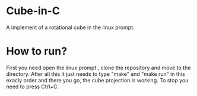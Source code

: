 # Cube-in-C
  A implement of a rotational cube in the linux prompt.

# How to run?
  First you need open the linux prompt , clone the repository and move to the directory. After all this it just needs to type "make" and "make run" in this exacly order and there you go, the cube projection is working. 
  To stop you need to press Ctrl+C.
